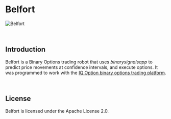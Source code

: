 Belfort
=
![Belfort](https://d30y9cdsu7xlg0.cloudfront.net/png/50836-200.png)

<br/>

Introduction
-
Belfort is a Binary Options trading robot that uses *binarysignalsapp* to predict price movements at confidence intervals, and execute options. It was programmed to work with the [IQ Option binary options trading platform](https://www.iqoption.com).

<br/>

License
-
Belfort is licensed under the Apache License 2.0.


